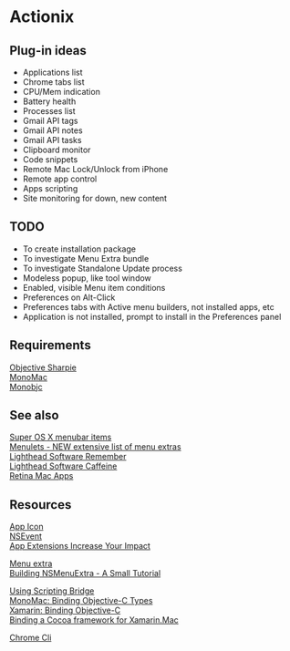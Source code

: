 Actionix
========

Plug-in ideas
-------------
 - Applications list
 - Chrome tabs list
 - CPU/Mem indication
 - Battery health
 - Processes list
 - Gmail API tags
 - Gmail API notes
 - Gmail API tasks
 - Clipboard monitor
 - Code snippets
 - Remote Mac Lock/Unlock from iPhone
 - Remote app control
 - Apps scripting
 - Site monitoring for down, new content

TODO
----
 - To create installation package
 - To investigate Menu Extra bundle
 - To investigate Standalone Update process
 - Modeless popup, like tool window
 - Enabled, visible Menu item conditions
 - Preferences on Alt-Click
 - Preferences tabs with Active menu builders, not installed apps, etc
 - Application is not installed, prompt to install in the Preferences panel

Requirements
------------
[Objective Sharpie](http://developer.xamarin.com/guides/ios/advanced_topics/binding_objective-c/objective_sharpie/)  
[MonoMac](http://www.mono-project.com/MonoMac)  
[Monobjc](http://www.monobjc.net/)  

See also
--------
[Super OS X menubar items](http://menu.jeweledplatypus.org/)  
[Menulets - NEW extensive list of menu extras](http://www.menulet.me/)  
[Lighthead Software Remember](http://lightheadsw.com/remember)  
[Lighthead Software Caffeine](http://lightheadsw.com/caffeine/)  
[Retina Mac Apps](http://retinamacapps.com/)  

Resources
---------
[App Icon](https://www.iconfinder.com/icons/183175/genius_icon#size=512)  
[NSEvent](https://developer.apple.com/library/mac/documentation/Cocoa/Reference/ApplicationKit/Classes/NSEvent_Class/Reference/Reference.html)  
[App Extensions Increase Your Impact](https://developer.apple.com/library/prerelease/mac/documentation/General/Conceptual/ExtensibilityPG/index.html)  

[Menu extra](http://en.wikipedia.org/wiki/Menu_extra)  
[Building NSMenuExtra - A Small Tutorial](http://cocoadevcentral.com/articles/000078.php)  

[Using Scripting Bridge](https://developer.apple.com/library/mac/documentation/Cocoa/Conceptual/ScriptingBridgeConcepts/UsingScriptingBridge/UsingScriptingBridge.html)  
[MonoMac: Binding Objective-C Types](http://www.mono-project.com/MonoMac/Documentation/Binding_New_Objective-C_Types)  
[Xamarin: Binding Objective-C](http://developer.xamarin.com/guides/ios/advanced_topics/binding_objective-c/)  
[Binding a Cocoa framework for Xamarin.Mac](http://brendanzagaeski.appspot.com/xamarin/0002.html)  

[Chrome Cli](https://github.com/prasmussen/chrome-cli/blob/master/chrome-cli/App.m)  

